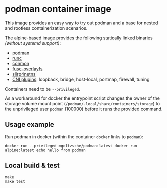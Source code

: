 # podman container image

This image provides an easy way to try out podman and a base for
nested and rootless containerization scenarios.  

The alpine-based image provides the following statically linked binaries
_(without systemd support)_:
* [podman](https://github.com/containers/libpod)
* [runc](https://github.com/opencontainers/runc/)
* [conmon](https://github.com/containers/conmon)
* [fuse-overlayfs](https://github.com/containers/fuse-overlayfs)
* [slirp4netns](https://github.com/rootless-containers/slirp4netns)
* [CNI plugins](https://github.com/containernetworking/plugins): loopback, bridge, host-local, portmap, firewall, tuning

Containers need to be `--privileged`.  

As a workaround for docker the entrypoint script changes the owner of
the storage volume mount point (`/podman/.local/share/containers/storage`)
to the unprivileged user `podman` (100000) before it runs the provided command.


## Usage example

Run podman in docker (within the container `docker` links to `podman`):
```
docker run --privileged mgoltzsche/podman:latest docker run alpine:latest echo hello from podman
```


## Local build & test

```
make
make test
```
